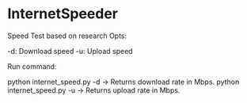 # InternetSpeeder
Speed Test based on research
Opts:   

-d:  Download speed
-u:  Upload speed

Run command:

python internet_speed.py -d     -> Returns download rate in Mbps.
python internet_speed.py -u     -> Returns upload rate in Mbps.
